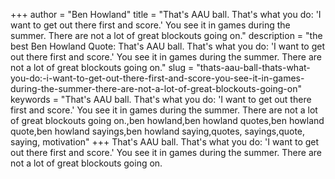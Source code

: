 +++
author = "Ben Howland"
title = "That's AAU ball. That's what you do: 'I want to get out there first and score.' You see it in games during the summer. There are not a lot of great blockouts going on."
description = "the best Ben Howland Quote: That's AAU ball. That's what you do: 'I want to get out there first and score.' You see it in games during the summer. There are not a lot of great blockouts going on."
slug = "thats-aau-ball-thats-what-you-do:-i-want-to-get-out-there-first-and-score-you-see-it-in-games-during-the-summer-there-are-not-a-lot-of-great-blockouts-going-on"
keywords = "That's AAU ball. That's what you do: 'I want to get out there first and score.' You see it in games during the summer. There are not a lot of great blockouts going on.,ben howland,ben howland quotes,ben howland quote,ben howland sayings,ben howland saying,quotes, sayings,quote, saying, motivation"
+++
That's AAU ball. That's what you do: 'I want to get out there first and score.' You see it in games during the summer. There are not a lot of great blockouts going on.
